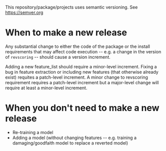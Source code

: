 This repository/package/projects uses semantic versioning.  See https://semver.org

# When to make a new release
Any substantial change to either the code of the package or the install requirements that 
may affect code execution -- e.g. a change in the version of `revscoring` -- should 
cause a version increment.  

Adding a new feature_list should require a minor-level increment.  Fixing a bug in feature 
extraction or including new features (that otherwise already exist) requites a patch-level 
increment.  A minor change to revscoring requirement requires a patch-level increment but a
major-level change will require at least a minor-level increment. 

# When you don't need to make a new release
* Re-training a model 
* Adding a model (without changing features -- e.g. training a damaging/goodfaith model to 
replace a reverted model) 

